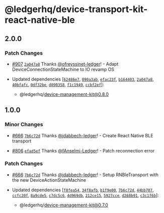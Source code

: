# @ledgerhq/device-transport-kit-react-native-ble

## 2.0.0

### Patch Changes

- [#907](https://github.com/LedgerHQ/device-sdk-ts/pull/907) [`2a047a8`](https://github.com/LedgerHQ/device-sdk-ts/commit/2a047a8c2eb23a6c3833eeb42e35a43f902f9a8a) Thanks [@ofreyssinet-ledger](https://github.com/ofreyssinet-ledger)! - Adapt DeviceConnectionStateMachine to IO revamp OS

- Updated dependencies [[`62486e7`](https://github.com/LedgerHQ/device-sdk-ts/commit/62486e7c92998afd0831f19192c8a8dd1bb8d10e), [`090a3ab`](https://github.com/LedgerHQ/device-sdk-ts/commit/090a3ab350f3341b4222971a003738836e635e28), [`efac23f`](https://github.com/LedgerHQ/device-sdk-ts/commit/efac23fc8164d23d27713f30e40e575693d536d4), [`b164403`](https://github.com/LedgerHQ/device-sdk-ts/commit/b16440340617576b0fe4e0db9d8d345a7f37e5cd), [`2a047a8`](https://github.com/LedgerHQ/device-sdk-ts/commit/2a047a8c2eb23a6c3833eeb42e35a43f902f9a8a), [`40bfafc`](https://github.com/LedgerHQ/device-sdk-ts/commit/40bfafcb467723c1364b149e336bc7450d8cf376), [`0df32be`](https://github.com/LedgerHQ/device-sdk-ts/commit/0df32bef22cbfab7bfde2ee5341225b19147543f), [`d090358`](https://github.com/LedgerHQ/device-sdk-ts/commit/d0903582af8a6f0a2df35dcef7b457f3f730a0f4), [`f1c1949`](https://github.com/LedgerHQ/device-sdk-ts/commit/f1c1949d288cee1369a34978c6e13b1be99e8712), [`ccbf2ef`](https://github.com/LedgerHQ/device-sdk-ts/commit/ccbf2ef37d5d8831711f5e995d25d4697cf250ab)]:
  - @ledgerhq/device-management-kit@0.8.0

## 1.0.0

### Minor Changes

- [#666](https://github.com/LedgerHQ/device-sdk-ts/pull/666) [`7b6c72d`](https://github.com/LedgerHQ/device-sdk-ts/commit/7b6c72df76ee2cf4dd90057c5270834f4aa177b6) Thanks [@jdabbech-ledger](https://github.com/jdabbech-ledger)! - Create React Native BLE transport

- [#806](https://github.com/LedgerHQ/device-sdk-ts/pull/806) [`efad5ef`](https://github.com/LedgerHQ/device-sdk-ts/commit/efad5ef64d14b0f26ff8b69061a3d12381c5d2d8) Thanks [@fAnselmi-Ledger](https://github.com/fAnselmi-Ledger)! - Patch reconnection error

### Patch Changes

- [#666](https://github.com/LedgerHQ/device-sdk-ts/pull/666) [`7b6c72d`](https://github.com/LedgerHQ/device-sdk-ts/commit/7b6c72df76ee2cf4dd90057c5270834f4aa177b6) Thanks [@jdabbech-ledger](https://github.com/jdabbech-ledger)! - Setup RNBleTransport with the new DeviceActionStateMachine

- Updated dependencies [[`f0fea54`](https://github.com/LedgerHQ/device-sdk-ts/commit/f0fea54800fd17ed9fb4bd8c24703a6f543ea669), [`34f8afb`](https://github.com/LedgerHQ/device-sdk-ts/commit/34f8afb5060dafde21dc42d9bc86d4571543ea77), [`b1f9e00`](https://github.com/LedgerHQ/device-sdk-ts/commit/b1f9e00de477c5a390da6211ac15647bcbbcde4f), [`7b6c72d`](https://github.com/LedgerHQ/device-sdk-ts/commit/7b6c72df76ee2cf4dd90057c5270834f4aa177b6), [`44bb707`](https://github.com/LedgerHQ/device-sdk-ts/commit/44bb70728a15512ce08b3ec237c99ace74e0b0c4), [`ccfc20f`](https://github.com/LedgerHQ/device-sdk-ts/commit/ccfc20f8f8d831b1ad9f756c682775f0f7da7130), [`8a9cde5`](https://github.com/LedgerHQ/device-sdk-ts/commit/8a9cde5304edcda0ca1e06452d743f642affb54c), [`c7dc5c6`](https://github.com/LedgerHQ/device-sdk-ts/commit/c7dc5c63cfdd8f2bc429a694c8664de746a5fc30), [`4d969db`](https://github.com/LedgerHQ/device-sdk-ts/commit/4d969dbef608cc131bdbf4e06edd381f5c3dd591), [`212ce15`](https://github.com/LedgerHQ/device-sdk-ts/commit/212ce15c4d996576d32a302d843e821396a8ff2c), [`5927cce`](https://github.com/LedgerHQ/device-sdk-ts/commit/5927ccedb34f930103d6d46651abe28c3eeb35c3), [`d268b91`](https://github.com/LedgerHQ/device-sdk-ts/commit/d268b91ab063b58ab6c9497c14e05197f24a045f), [`c3c1f6b`](https://github.com/LedgerHQ/device-sdk-ts/commit/c3c1f6b0f264cd48ea0259a7b6e79c4a6597a87d)]:
  - @ledgerhq/device-management-kit@0.7.0

